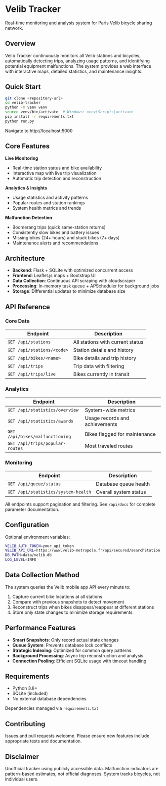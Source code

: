 # Velib Tracker

Real-time monitoring and analysis system for Paris Velib bicycle sharing network.

## Overview

Velib Tracker continuously monitors all Velib stations and bicycles, automatically detecting trips, analyzing usage patterns, and identifying potential equipment malfunctions. The system provides a web interface with interactive maps, detailed statistics, and maintenance insights.

## Quick Start

```bash
git clone <repository-url>
cd velib-tracker
python -m venv venv
source venv/bin/activate  # Windows: venv\Scripts\activate
pip install -r requirements.txt
python run.py
```

Navigate to http://localhost:5000

## Core Features

**Live Monitoring**
- Real-time station status and bike availability
- Interactive map with live trip visualization
- Automatic trip detection and reconstruction

**Analytics & Insights**
- Usage statistics and activity patterns
- Popular routes and station rankings
- System health metrics and trends

**Malfunction Detection**
- Boomerang trips (quick same-station returns)
- Consistently slow bikes and battery issues
- Missing bikes (24+ hours) and stuck bikes (7+ days)
- Maintenance alerts and recommendations

## Architecture

- **Backend**: Flask + SQLite with optimized concurrent access
- **Frontend**: Leaflet.js maps + Bootstrap UI
- **Data Collection**: Continuous API scraping with cloudscraper
- **Processing**: In-memory task queue + APScheduler for background jobs
- **Storage**: Differential updates to minimize database size

## API Reference

### Core Data
| Endpoint | Description |
|----------|-------------|
| `GET /api/stations` | All stations with current status |
| `GET /api/stations/<code>` | Station details and history |
| `GET /api/bikes/<name>` | Bike details and trip history |
| `GET /api/trips` | Trip data with filtering |
| `GET /api/trips/live` | Bikes currently in transit |

### Analytics
| Endpoint | Description |
|----------|-------------|
| `GET /api/statistics/overview` | System-wide metrics |
| `GET /api/statistics/awards` | Usage records and achievements |
| `GET /api/bikes/malfunctioning` | Bikes flagged for maintenance |
| `GET /api/trips/popular-routes` | Most traveled routes |

### Monitoring
| Endpoint | Description |
|----------|-------------|
| `GET /api/queue/status` | Database queue health |
| `GET /api/statistics/system-health` | Overall system status |

All endpoints support pagination and filtering. See `/api/docs` for complete parameter documentation.

## Configuration

Optional environment variables:
```bash
VELIB_AUTH_TOKEN=your_api_token
VELIB_API_URL=https://www.velib-metropole.fr/api/secured/searchStation
DB_PATH=data/velib.db
LOG_LEVEL=INFO
```

## Data Collection Method

The system queries the Velib mobile app API every minute to:
1. Capture current bike locations at all stations
2. Compare with previous snapshots to detect movement
3. Reconstruct trips when bikes disappear/reappear at different stations
4. Store only state changes to minimize storage requirements

## Performance Features

- **Smart Snapshots**: Only record actual state changes
- **Queue System**: Prevents database lock conflicts
- **Strategic Indexing**: Optimized for common query patterns
- **Background Processing**: Async trip reconstruction and analysis
- **Connection Pooling**: Efficient SQLite usage with timeout handling

## Requirements

- Python 3.8+
- SQLite (included)
- No external database dependencies

Dependencies managed via `requirements.txt`

## Contributing

Issues and pull requests welcome. Please ensure new features include appropriate tests and documentation.

## Disclaimer

Unofficial tracker using publicly accessible data. Malfunction indicators are pattern-based estimates, not official diagnoses. System tracks bicycles, not individual users.
